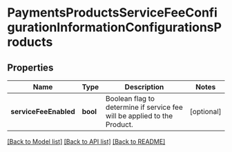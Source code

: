 # PaymentsProductsServiceFeeConfigurationInformationConfigurationsProducts

## Properties
Name | Type | Description | Notes
------------ | ------------- | ------------- | -------------
**serviceFeeEnabled** | **bool** | Boolean flag to determine if service fee will be applied to the Product. | [optional] 

[[Back to Model list]](../README.md#documentation-for-models) [[Back to API list]](../README.md#documentation-for-api-endpoints) [[Back to README]](../README.md)


